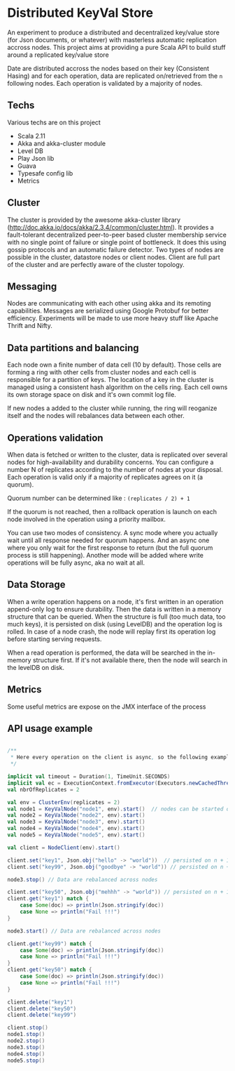 Distributed KeyVal Store
===============================

An experiment to produce a distributed and decentralized key/value store (for Json documents, or whatever) 
with masterless automatic replication accross nodes. This project aims at providing a pure Scala API
to build stuff around a replicated key/value store

Date are distributed accross the nodes based on their key (Consistent Hasing) 
and for each operation, data are replicated on/retrieved from the `n` following nodes.
Each operation is validated by a majority of nodes.

Techs
-----

Various techs are on this project

* Scala 2.11
* Akka and akka-cluster module
* Level DB
* Play Json lib
* Guava
* Typesafe config lib
* Metrics

Cluster
-----

The cluster is provided by the awesome akka-cluster library (http://doc.akka.io/docs/akka/2.3.4/common/cluster.html). It provides a fault-tolerant decentralized peer-to-peer based cluster membership service with no single point of failure or single point of bottleneck. It does this using gossip protocols and an automatic failure detector. 
Two types of nodes are possible in the cluster, datastore nodes or client nodes. Client are full part of the cluster and are perfectly aware of the cluster topology.

Messaging
-----

Nodes are communicating with each other using akka and its remoting capabilities. 
Messages are serialized using Google Protobuf for better efficiency.
Experiments will be made to use more heavy stuff like Apache Thrift and Nifty.

Data partitions and balancing
-----

Each node own a finite number of data cell (10 by default). Those cells are forming a ring with other cells from cluster nodes and
each cell is responsible for a partition of keys. The location of a key in the cluster is managed using a consistent hash algorithm on the cells ring.
Each cell owns its own storage space on disk and it's own commit log file.

If new nodes a added to the cluster while running, the ring will reoganize itself and the nodes will rebalances data between each other.

Operations validation
-----

When data is fetched or written to the cluster, data is replicated over several nodes for high-availability and durability concerns.
You can configure a number N of replicates according to the number of nodes at your disposal.
Each operation is valid only if a majority of replicates agrees on it (a quorum). 

Quorum number can be determined like : `(replicates / 2) + 1`

If the quorum is not reached, then a rollback operation is launch on each node involved in the operation using a priority mailbox.

You can use two modes of consistency. A sync mode where you actually wait until all response needed for quorum happens. And an async one
where you only wait for the first response to return (but the full quorum process is still happening). Another mode will be added where write operations will be fully async, aka no wait at all.  

Data Storage
-----

When a write operation happens on a node, it's first written in an operation append-only log to ensure durability. Then the data is written
in a memory structure that can be queried. When the structure is full (too much data, too much keys), it is persisted on disk (using LevelDB)
and the operation log is rolled. In case of a node crash, the node will replay first its operation log before starting serving requests.

When a read operation is performed, the data will be searched in the in-memory structure first. If it's not available there, then the node will search 
in the levelDB on disk.

Metrics
-----

Some useful metrics are expose on the JMX interface of the process

API usage example
----

```scala

/**
 * Here every operation on the client is async, so the following example isn't 100% accurate
 */

implicit val timeout = Duration(1, TimeUnit.SECONDS)
implicit val ec = ExecutionContext.fromExecutor(Executors.newCachedThreadPool())
val nbrOfReplicates = 2

val env = ClusterEnv(replicates = 2)
val node1 = KeyValNode("node1", env).start()  // nodes can be started on different physical nodes
val node2 = KeyValNode("node2", env).start() 
val node3 = KeyValNode("node3", env).start() 
val node4 = KeyValNode("node4", env).start() 
val node5 = KeyValNode("node5", env).start() 

val client = NodeClient(env).start()

client.set("key1", Json.obj("hello" -> "world"))  // persisted on n + 1 nodes  
client.set("key99", Json.obj("goodbye" -> "world")) // persisted on n + 1 nodes  

node3.stop() // Data are rebalanced across nodes

client.set("key50", Json.obj("mehhh" -> "world")) // persisted on n + 1 nodes  
client.get("key1") match {
    case Some(doc) => println(Json.stringify(doc))
    case None => println("Fail !!!") 
}

node3.start() // Data are rebalanced across nodes

client.get("key99") match {
    case Some(doc) => println(Json.stringify(doc))
    case None => println("Fail !!!") 
}
client.get("key50") match {
    case Some(doc) => println(Json.stringify(doc))
    case None => println("Fail !!!") 
}

client.delete("key1")
client.delete("key50")
client.delete("key99")

client.stop()
node1.stop()
node2.stop()
node3.stop()
node4.stop()
node5.stop()

```
